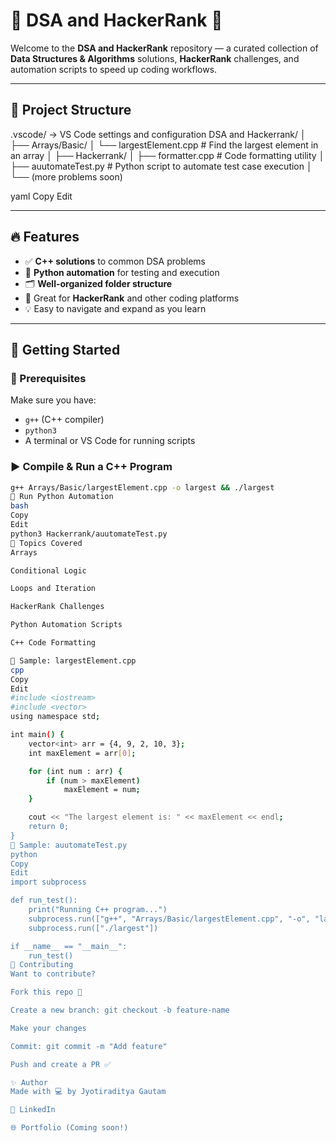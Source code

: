 # 🧠 DSA and HackerRank 🚀

Welcome to the **DSA and HackerRank** repository — a curated collection of **Data Structures & Algorithms** solutions, **HackerRank** challenges, and automation scripts to speed up coding workflows.

---

## 📁 Project Structure

.vscode/ → VS Code settings and configuration
DSA and Hackerrank/
│
├── Arrays/Basic/
│ └── largestElement.cpp # Find the largest element in an array
│
├── Hackerrank/
│ ├── formatter.cpp # Code formatting utility
│ ├── auutomateTest.py # Python script to automate test case execution
│ └── (more problems soon)

yaml
Copy
Edit

---

## 🔥 Features

- ✅ **C++ solutions** to common DSA problems
- 🧪 **Python automation** for testing and execution
- 🗂️ **Well-organized folder structure**
- 📘 Great for **HackerRank** and other coding platforms
- 💡 Easy to navigate and expand as you learn

---

## 🚀 Getting Started

### 🧰 Prerequisites

Make sure you have:
- `g++` (C++ compiler)
- `python3`
- A terminal or VS Code for running scripts

### ▶️ Compile & Run a C++ Program

```bash
g++ Arrays/Basic/largestElement.cpp -o largest && ./largest
🧪 Run Python Automation
bash
Copy
Edit
python3 Hackerrank/auutomateTest.py
📌 Topics Covered
Arrays

Conditional Logic

Loops and Iteration

HackerRank Challenges

Python Automation Scripts

C++ Code Formatting

🧠 Sample: largestElement.cpp
cpp
Copy
Edit
#include <iostream>
#include <vector>
using namespace std;

int main() {
    vector<int> arr = {4, 9, 2, 10, 3};
    int maxElement = arr[0];

    for (int num : arr) {
        if (num > maxElement)
            maxElement = num;
    }

    cout << "The largest element is: " << maxElement << endl;
    return 0;
}
🧪 Sample: auutomateTest.py
python
Copy
Edit
import subprocess

def run_test():
    print("Running C++ program...")
    subprocess.run(["g++", "Arrays/Basic/largestElement.cpp", "-o", "largest"])
    subprocess.run(["./largest"])

if __name__ == "__main__":
    run_test()
🤝 Contributing
Want to contribute?

Fork this repo 🍴

Create a new branch: git checkout -b feature-name

Make your changes

Commit: git commit -m "Add feature"

Push and create a PR ✅

✨ Author
Made with 💻 by Jyotiraditya Gautam

💼 LinkedIn

🌐 Portfolio (Coming soon!)